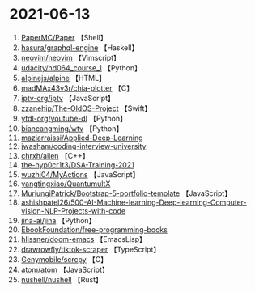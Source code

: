 # 2021-06-13

1. [PaperMC/Paper](https://github.com/PaperMC/Paper) 【Shell】
2. [hasura/graphql-engine](https://github.com/hasura/graphql-engine) 【Haskell】
3. [neovim/neovim](https://github.com/neovim/neovim) 【Vimscript】
4. [udacity/nd064_course_1](https://github.com/udacity/nd064_course_1) 【Python】
5. [alpinejs/alpine](https://github.com/alpinejs/alpine) 【HTML】
6. [madMAx43v3r/chia-plotter](https://github.com/madMAx43v3r/chia-plotter) 【C】
7. [iptv-org/iptv](https://github.com/iptv-org/iptv) 【JavaScript】
8. [zzanehip/The-OldOS-Project](https://github.com/zzanehip/The-OldOS-Project) 【Swift】
9. [ytdl-org/youtube-dl](https://github.com/ytdl-org/youtube-dl) 【Python】
10. [biancangming/wtv](https://github.com/biancangming/wtv) 【Python】
11. [maziarraissi/Applied-Deep-Learning](https://github.com/maziarraissi/Applied-Deep-Learning) 
12. [jwasham/coding-interview-university](https://github.com/jwasham/coding-interview-university) 
13. [chrxh/alien](https://github.com/chrxh/alien) 【C++】
14. [the-hyp0cr1t3/DSA-Training-2021](https://github.com/the-hyp0cr1t3/DSA-Training-2021) 
15. [wuzhi04/MyActions](https://github.com/wuzhi04/MyActions) 【JavaScript】
16. [yangtingxiao/QuantumultX](https://github.com/yangtingxiao/QuantumultX) 
17. [MuriungiPatrick/Bootstrap-5-portfolio-template](https://github.com/MuriungiPatrick/Bootstrap-5-portfolio-template) 【JavaScript】
18. [ashishpatel26/500-AI-Machine-learning-Deep-learning-Computer-vision-NLP-Projects-with-code](https://github.com/ashishpatel26/500-AI-Machine-learning-Deep-learning-Computer-vision-NLP-Projects-with-code) 
19. [jina-ai/jina](https://github.com/jina-ai/jina) 【Python】
20. [EbookFoundation/free-programming-books](https://github.com/EbookFoundation/free-programming-books) 
21. [hlissner/doom-emacs](https://github.com/hlissner/doom-emacs) 【EmacsLisp】
22. [drawrowfly/tiktok-scraper](https://github.com/drawrowfly/tiktok-scraper) 【TypeScript】
23. [Genymobile/scrcpy](https://github.com/Genymobile/scrcpy) 【C】
24. [atom/atom](https://github.com/atom/atom) 【JavaScript】
25. [nushell/nushell](https://github.com/nushell/nushell) 【Rust】
